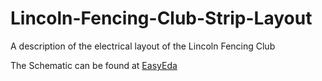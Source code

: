 # Lincoln-Fencing-Club-Strip-Layout
A description of the electrical layout of the Lincoln Fencing Club

The Schematic can be found at [EasyEda](https://oshwlab.com/benkohn2004/lincoln-fencing-club-strips)
